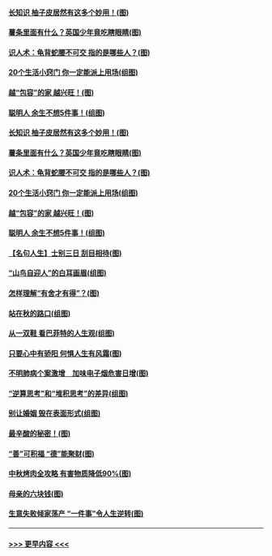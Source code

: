 #### [长知识 柚子皮居然有这多个妙用！(图)](../pages/p8/907425.md?t=09170633) 
#### [薯条里面有什么？英国少年竟吃瞎眼睛(图)](../pages/p8/907381.md?t=09170633) 
#### [识人术：龟背蛇腰不可交 指的是哪些人？(图)](../pages/p8/907503.md?t=09170633) 
#### [20个生活小窍门 你一定能派上用场(组图)](../pages/p8/907510.md?t=09170633) 
#### [越“包容”的家 越兴旺！(图)](../pages/p8/907328.md?t=09170633) 
#### [聪明人 余生不想5件事！(组图)](../pages/p8/907364.md?t=09170633) 
#### [长知识 柚子皮居然有这多个妙用！(图)](../pages/p8/907425.md?t=09170633) 
#### [薯条里面有什么？英国少年竟吃瞎眼睛(图)](../pages/p8/907381.md?t=09170633) 
#### [识人术：龟背蛇腰不可交 指的是哪些人？(图)](../pages/p8/907503.md?t=09170633) 
#### [20个生活小窍门 你一定能派上用场(组图)](../pages/p8/907510.md?t=09170633) 
#### [越“包容”的家 越兴旺！(图)](../pages/p8/907328.md?t=09170633) 
#### [聪明人 余生不想5件事！(组图)](../pages/p8/907364.md?t=09170633) 
#### [【名句人生】士别三日 刮目相待(图)](../pages/p8/906988.md?t=09170633) 
#### [“山鸟自迎人”的白耳画眉(组图)](../pages/p8/907332.md?t=09170633) 
#### [怎样理解“有舍才有得”？(图)](../pages/p8/906872.md?t=09170633) 
#### [站在秋的路口(组图)](../pages/p8/906914.md?t=09170633) 
#### [从一双鞋 看巴菲特的人生观(组图)](../pages/p8/907311.md?t=09170633) 
#### [只要心中有骄阳 何惧人生有风霜(图)](../pages/p8/907320.md?t=09170633) 
#### [不明肺病个案激增　加味电子烟危害日增(图)](../pages/p8/907307.md?t=09170633) 
#### [“逆算思考”和“堆积思考”的差异(组图)](../pages/p8/907229.md?t=09170633) 
#### [别让婚姻 毁在表面形式(组图)](../pages/p8/907118.md?t=09170633) 
#### [最辛酸的秘密！(图)](../pages/p8/906327.md?t=09170633) 
#### [“善”可积福 “德”能聚财(图)](../pages/p8/906906.md?t=09170633) 
#### [中秋烤肉全攻略 有害物质降低90%(图)](../pages/p8/907227.md?t=09170633) 
#### [母亲的六块钱(图)](../pages/p8/907107.md?t=09170633) 
#### [生意失败倾家荡产 “一件事”令人生逆转(图)](../pages/p8/907101.md?t=09170633) 

----
#### [ >>> 更早内容 <<< ](../indexes/p8-earlier.md)
